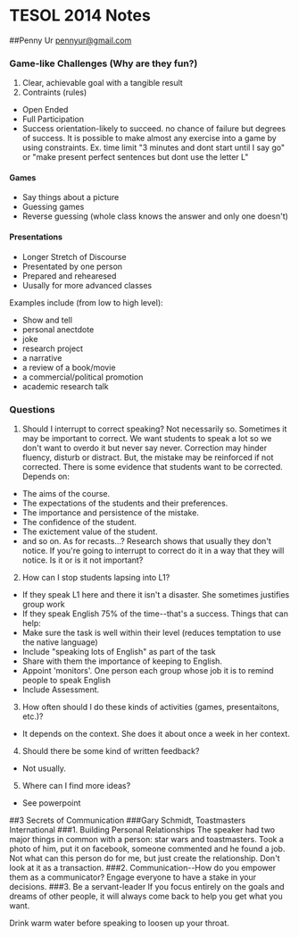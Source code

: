 TESOL 2014 Notes
=========
##Penny Ur
pennyur@gmail.com
### Game-like Challenges (Why are they fun?)
1. Clear, achievable goal with a tangible result
2. Contraints (rules)
- Open Ended
- Full Participation
- Success orientation-likely to succeed. no chance of failure but degrees of success.
It is possible to make almost any exercise into a game by using constraints.
Ex. time limit "3 minutes and dont start until I say go" or "make present perfect sentences but dont use the letter L"

#### Games
- Say things about a picture
- Guessing games
- Reverse guessing (whole class knows the answer and only one doesn't)

#### Presentations
- Longer Stretch of Discourse
- Presentated by one person
- Prepared and rehearesed
- Uusally for more advanced classes

Examples include (from low to high level):
- Show and tell
- personal anectdote
- joke
- research project
- a narrative
- a review of a book/movie
- a commercial/political promotion
- academic research talk

### Questions
1. Should I interrupt to correct speaking?
Not necessarily so. Sometimes it may be important to correct. We want students to speak a lot so we don't want to overdo it but never say never.
Correction may hinder fluency, disturb or distract.
But, the mistake may be reinforced if not corrected. There is some evidence that students want to be corrected.
Depends on:
- The aims of the course.
- The expectations of the students and their preferences.
- The importance and persistence of the mistake.
- The confidence of the student.
- The exictement value of the student.
- and so on.
As for recasts...? Research shows that usually they don't notice. If you're going to interrupt to correct do it in a way that they will notice. Is it or is it not important?

2. How can I stop students lapsing into L1?
- If they speak L1 here and there it isn't a disaster. She sometimes justifies group work
- If they speak English 75% of the time--that's a success.
Things that can help:
- Make sure the task is well within their level (reduces temptation to use the native language)
- Include "speaking lots of English" as part of the task
- Share with them the importance of keeping to English. 
- Appoint 'monitors'. One person each group whose job it is to remind people to speak English
- Include Assessment.

3. How often should I do these kinds of activities (games, presentaitons, etc.)?
- It depends on the context. She does it about once a week in her context.

4. Should there be some kind of written feedback?
- Not usually.

5. Where can I find more ideas?
- See powerpoint


##3 Secrets of Communication
###Gary Schmidt, Toastmasters International
###1. Building Personal Relationships
The speaker had two major things in common with a person: star wars and toastmasters.
Took a photo of him, put it on facebook, someone commented and he found a job.
Not what can this person do for me, but just create the relationship.
Don't look at it as a transaction.
###2. Communication--How do you empower them as a communicator?
Engage everyone to have a stake in your decisions.
###3. Be a servant-leader
If you focus entirely on the goals and dreams of other people, it will always come back to help you get what you want.

Drink warm water before speaking to loosen up your throat.
